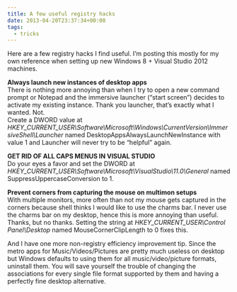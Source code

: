 ```yaml
---
title: A few useful registry hacks
date: 2013-04-20T23:37:34+00:00
tags:
  - tricks
---
```

Here are a few registry hacks I find useful. I&#8217;m posting this mostly for my own reference when setting up new Windows 8 + Visual Studio 2012 machines.

**Always launch new instances of desktop apps**  
There is nothing more annoying than when I try to open a new command prompt or Notepad and the immersive launcher (&#8220;start screen&#8221;) decides to activate my existing instance. Thank you launcher, that&#8217;s exactly what I wanted. Not.  
Create a DWORD value at _HKEY\_CURRENT\_USER\Software\Microsoft\Windows\CurrentVersion\ImmersiveShell\Launcher_ named DesktopAppsAlwaysLaunchNewInstance with value 1 and Launcher will never try to be &#8220;helpful&#8221; again.

**GET RID OF ALL CAPS MENUS IN VISUAL STUDIO**  
Do your eyes a favor and set the DWORD at _HKEY\_CURRENT\_USER\Software\Microsoft\VisualStudio\11.0\General_ named SuppressUppercaseConversion to 1.

**Prevent corners from capturing the mouse on multimon setups**  
With multiple monitors, more often than not my mouse gets captured in the corners because shell thinks I would like to use the charms bar. I never use the charms bar on my desktop, hence this is more annoying than useful. Thanks, but no thanks. Setting the string at _HKEY\_CURRENT\_USER\Control Panel\Desktop_ named MouseCornerClipLength to 0 fixes this.

And I have one more non-registry efficiency improvement tip. Since the metro apps for Music/Videos/Pictures are pretty much useless on desktop but Windows defaults to using them for all music/video/picture formats, uninstall them. You will save yourself the trouble of changing the associations for every single file format supported by them and having a perfectly fine desktop alternative.